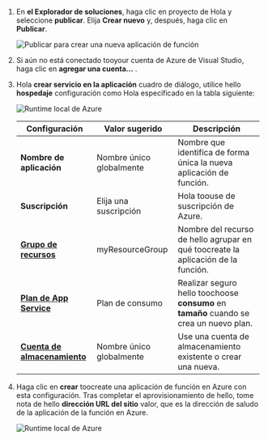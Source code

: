 1. En **el Explorador de soluciones**, haga clic en proyecto de Hola y seleccione **publicar**. Elija **Crear nuevo** y, después, haga clic en **Publicar**. 

    ![Publicar para crear una nueva aplicación de función](./media/functions-vstools-publish/functions-vstools-publish-new-function-app.png)

2. Si aún no está conectado tooyour cuenta de Azure de Visual Studio, haga clic en **agregar una cuenta...** .  

3. Hola **crear servicio en la aplicación** cuadro de diálogo, utilice hello **hospedaje** configuración como Hola especificado en la tabla siguiente: 

    ![Runtime local de Azure](./media/functions-vstools-publish/functions-vstools-publish.png)

    | Configuración      | Valor sugerido  | Descripción                                |
    | ------------ |  ------- | -------------------------------------------------- |
    | **Nombre de aplicación** | Nombre único globalmente | Nombre que identifica de forma única la nueva aplicación de función. |
    | **Suscripción** | Elija una suscripción | Hola toouse de suscripción de Azure. |
    | **[Grupo de recursos](../articles/azure-resource-manager/resource-group-overview.md)** | myResourceGroup |  Nombre del recurso de hello agrupar en qué toocreate la aplicación de la función. |
    | **[Plan de App Service](../articles/azure-functions/functions-scale.md)** | Plan de consumo | Realizar seguro hello toochoose **consumo** en **tamaño** cuando se crea un nuevo plan.  |
    | **[Cuenta de almacenamiento](../articles/storage/common/storage-create-storage-account.md#create-a-storage-account)** | Nombre único globalmente | Use una cuenta de almacenamiento existente o crear una nueva.   |

4. Haga clic en **crear** toocreate una aplicación de función en Azure con esta configuración. Tras completar el aprovisionamiento de hello, tome nota de hello **dirección URL del sitio** valor, que es la dirección de saludo de la aplicación de la función en Azure. 

    ![Runtime local de Azure](./media/functions-vstools-publish/functions-vstools-publish-profile.png)
